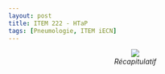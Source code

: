 ```yaml
---
layout: post
title: ITEM 222 - HTaP
tags: [Pneumologie, ITEM iECN]
---
```


<p align="center">
  <img src="/assets/docs/ITEMS/Pneumo/222HTAP/fiche1.jpg style="width:100%"/>
  <br>
    <em>Récapitulatif</em>
</p>











